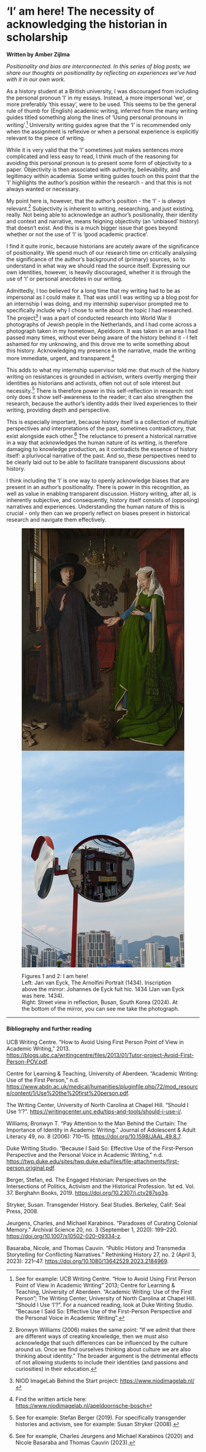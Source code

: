 # ‘I’ am here! The necessity of acknowledging the historian in scholarship
**Written by Amber Zijlma**

_Positionality and bias are interconnected. In this series of blog posts, we share our thoughts on positionality by reflecting on experiences we’ve had with it in our own work._

As a history student at a British university, I was discouraged from including the personal pronoun ‘I’ in my essays. Instead, a more impersonal ‘we’, or more preferably ‘this essay’, were to be used. This seems to be the general rule of thumb for (English) academic writing, inferred from the many writing guides titled something along the lines of ‘Using personal pronouns in writing’.[^1] University writing guides agree that the ‘I’ is recommended only when the assignment is reflexive or when a personal experience is explicitly relevant to the piece of writing. 

While it is very valid that the ‘I’ sometimes just makes sentences more complicated and less easy to read, I think much of the reasoning for avoiding this personal pronoun is to present some form of objectivity to a paper. Objectivity is then associated with authority, believability, and legitimacy within academia. Some writing guides touch on this point that the ‘I’ highlights the author’s position within the research - and that this is not always wanted or necessary. 

My point here is, however, that the author’s position - the ‘I’ - is _always_ relevant.[^2] Subjectivity is inherent to writing, researching, and just existing, really. Not being able to acknowledge an author’s positionality, their identity and context and narrative, means feigning objectivity (an ‘unbiased’ history) that doesn’t exist. And this is a much bigger issue that goes beyond whether or not the use of ‘I’ is ‘good academic practice’.   

I find it quite ironic, because historians are acutely aware of the significance of positionality. We spend much of our research time on critically analysing the significance of the author’s background of (primary) sources, so to understand in what way we should read the source itself. Expressing our own identities, however, is heavily discouraged, whether it is through the use of ‘I’ or personal anecdotes in our writing. 

Admittedly, I too believed for a long time that my writing had to be as impersonal as I could make it. That was until I was writing up a blog post for an internship I was doing, and my internship supervisor prompted me to specifically include why I chose to write about the topic I had researched. The project[^3] I was a part of conducted research into World War II photographs of Jewish people in the Netherlands, and I had come across a photograph taken in my hometown, Apeldoorn. It was taken in an area I had passed many times, without ever being aware of the history behind it - I felt ashamed for my unknowing, and this drove me to write something about this history. Acknowledging my presence in the narrative, made the writing more immediate, urgent, and transparent.[^4] 

This adds to what my internship supervisor told me: that much of the history writing on resistances is grounded in activism, writers overtly merging their identities as historians and activists, often not out of sole interest but necessity.[^5] There is therefore power in this self-reflection in research: not only does it show self-awareness to the reader; it can also strengthen the research, because the author’s identity adds their lived experiences to their writing, providing depth and perspective. 

This is especially important, because history itself is a collection of multiple perspectives and interpretations of the past, sometimes contradictory, that exist alongside each other.[^6] The reluctance to present a historical narrative in a way that acknowledges the human nature of its writing, is therefore damaging to knowledge production, as it contradicts the essence of history itself: a plurivocal narrative of the past. And so, these perspectives need to be clearly laid out to be able to facilitate transparent discussions about history. 

I think including the ‘I’ is one way to openly acknowledge biases that are present in an author’s positionality. There is power in this recognition, as well as value in enabling transparent discussion. History writing, after all, is inherently subjective, and consequently, history itself consists of (opposing) narratives and experiences. Understanding the human nature of this is crucial - only then can we properly reflect on biases present in historical research and navigate them effectively.

<!---
<figure>
  <img src="/static/img/Van_Eyck_-_Arnolfini_Portrait.jpg" alt="arnolfini portrait"> </figure>

<figure>
  <img src="/static/img/amberpositionalityphoto.jpg" alt="amber photo">
  <figcaption> Figures 1 and 2: I am here! </br>
   Left: Jan van Eyck, The Arnolfini Portrait. Above the mirror is the inscription: Johannes de Eyck fuit hic. 1434 (Jan van Eyck was here. 1434). </br>
   Right: Street view in reflection in Busan, South Korea. At the bottom of the mirror, you can see me take the photograph. 
 </figcaption>
</figure>
-->


<figure>
<p align="middle">
  <img align="top" src="/static/img/Van_Eyck_-_Arnolfini_Portrait.jpg" alt="arnolfini portrait"/>
  <img align="top" src="/static/img/amberpositionalityphoto.jpg" alt="amber photo" />
</p>
  <figcaption>
    Figures 1 and 2: I am here! </br>
   Left: Jan van Eyck, The Arnolfini Portrait (1434). Inscription above the mirror: Johannes de Eyck fuit hic. 1434 (Jan van Eyck was here. 1434). </br>
   Right: Street view in reflection, Busan, South Korea (2024). At the bottom of the mirror, you can see me take the photograph. 
  </figcaption>
</figure>

---
#### Bibliography and further reading
UCB Writing Centre. “How to Avoid Using First Person Point of View in Academic Writing,” 2013. https://blogs.ubc.ca/writingcentre/files/2013/01/Tutor-project-Avoid-First-Person-POV.pdf.

Centre for Learning & Teaching, University of Aberdeen. “Academic Writing: Use of the First Person,” n.d. https://www.abdn.ac.uk/medical/humanities/pluginfile.php/72/mod_resource/content/1/Use%20the%20first%20person.pdf. 

The Writing Center, University of North Carolina at Chapel Hill. “Should I Use ‘I’?”. https://writingcenter.unc.edu/tips-and-tools/should-i-use-i/. 

Williams, Bronwyn T. “Pay Attention to the Man Behind the Curtain: The Importance of Identity in Academic Writing.” Journal of Adolescent & Adult Literacy 49, no. 8 (2006): 710–15. https://doi.org/10.1598/JAAL.49.8.7. 

Duke Writing Studio. “Because I Said So: Effective Use of the First-Person Perspective and the Personal Voice in Academic Writing,” n.d. https://twp.duke.edu/sites/twp.duke.edu/files/file-attachments/first-person.original.pdf. 

Berger, Stefan, ed. The Engaged Historian: Perspectives on the Intersections of Politics, Activism and the Historical Profession. 1st ed. Vol. 37. Berghahn Books, 2019. https://doi.org/10.2307/j.ctv287sg3g. 

 Stryker, Susan. Transgender History. Seal Studies. Berkeley, Calif: Seal Press, 2008.

Jeurgens, Charles, and Michael Karabinos. “Paradoxes of Curating Colonial Memory.” Archival Science 20, no. 3 (September 1, 2020): 199–220. https://doi.org/10.1007/s10502-020-09334-z. 

Basaraba, Nicole, and Thomas Cauvin. “Public History and Transmedia Storytelling for Conflicting Narratives.” Rethinking History 27, no. 2 (April 3, 2023): 221–47. https://doi.org/10.1080/13642529.2023.2184969.


[^1]: See for example: UCB Writing Centre. “How to Avoid Using First Person Point of View in Academic Writing” 2013; Centre for Learning & Teaching, University of Aberdeen. “Academic Writing: Use of the First Person”; The Writing Center, University of North Carolina at Chapel Hill. “Should I Use ‘I’?”. For a nuanced reading, look at Duke Writing Studio. “Because I Said So: Effective Use of the First-Person Perspective and the Personal Voice in Academic Writing”. 
[^2]: Bronwyn Williams (2006) makes the same point: “If we admit that there are different ways of creating knowledge, then we must also acknowledge that such differences can be influenced by the culture around us. Once we find ourselves thinking about culture we are also thinking about identity.” The broader argument is the detrimental effects of not allowing students to include their identities (and passions and curiosities) in their education. 
[^3]: NIOD ImageLab Behind the Start project: https://www.niodimagelab.nl/ 
[^4]: Find the written article here: https://www.niodimagelab.nl/apeldoornsche-bosch  
[^5]: See for example: Stefan Berger (2019). For specifically transgender histories and activism, see for example: Susan Stryker (2008).
[^6]: See for example, Charles Jeurgens and Michael Karabinos (2020) and Nicole Basaraba and 
Thomas Cauvin (2023).
